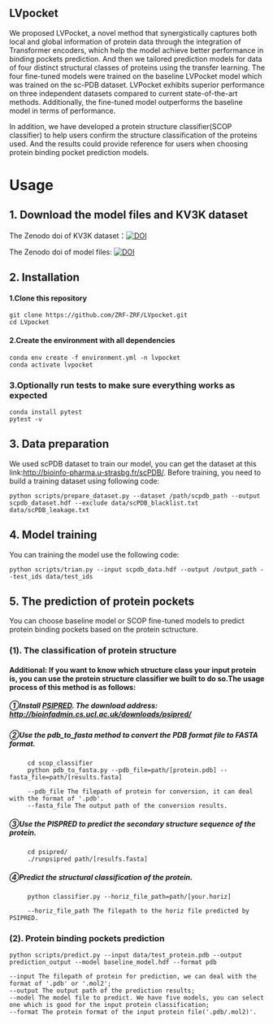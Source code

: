 ## LVpocket
We proposed LVPocket, a novel method that synergistically captures both local and global information of protein data through the integration of Transformer encoders, which help the model achieve better performance in binding pockets prediction. And then we tailored prediction models for data of four distinct structural classes of proteins using the transfer learning. The four fine-tuned models were trained on the baseline LVPocket model which was trained on the sc-PDB dataset. LVPocket exhibits superior performance on three independent datasets compared to current state-of-the-art methods. Additionally, the fine-tuned model outperforms the baseline model in terms of performance. <br>

In addition, we have developed a protein structure classifier(SCOP classifier) to help users confirm the structure classification of the proteins used. And the results could provide reference for users when choosing protein binding pocket prediction models.


#  Usage

## 1.  Download the model files and KV3K dataset

   The Zenodo doi of KV3K dataset：[![DOI](https://zenodo.org/badge/DOI/10.5281/zenodo.10633986.svg)](https://doi.org/10.5281/zenodo.10633986)
  
   The Zenodo doi of model files: [![DOI](https://zenodo.org/badge/DOI/10.5281/zenodo.10633690.svg)](https://doi.org/10.5281/zenodo.10633690)

## 2.	 Installation
####  1.Clone this repository
    git clone https://github.com/ZRF-ZRF/LVpocket.git
    cd LVpocket
#### 2.Create the environment with all dependencies
    conda env create -f environment.yml -n lvpocket
    conda activate lvpocket
###  3.Optionally run tests to make sure everything works as expected
    conda install pytest
    pytest -v
    
## 3.  Data preparation
We used scPDB dataset to train our model, you can get the dataset at this link:http://bioinfo-pharma.u-strasbg.fr/scPDB/. Before training, you need to build a training dataset using following code:

    python scripts/prepare_dataset.py --dataset /path/scpdb_path --output scpdb_dataset.hdf --exclude data/scPDB_blacklist.txt data/scPDB_leakage.txt
## 4.  Model training
You can training the model use the following code:

    python scripts/trian.py --input scpdb_data.hdf --output /output_path --test_ids data/test_ids

## 5.  The prediction of protein pockets
You can choose baseline model or SCOP fine-tuned models to predict protein binding pockets based on the protein sctructure.

### (1). The classification of protein structure

#### Additional: If you want to know which structure class your input protein is, you can use the protein structure classifier we built to do so.The usage process of this method is as follows:
   ##### ①Install [PSIPRED](https://github.com/psipred/psipred). The download address: http://bioinfadmin.cs.ucl.ac.uk/downloads/psipred/
   ##### ②Use the pdb_to_fasta method to convert the PDB format file to FASTA format.
         cd scop_classifier
         python pdb_to_fasta.py --pdb_file=path/[protein.pdb] --fasta_file=path/[results.fasta]

         --pdb_file The filepath of protein for conversion, it can deal with the format of '.pdb'.
         --fasta_file The output path of the conversion results.
   ##### ③Use the PISPRED to predict the secondary structure sequence of the protein.
         cd psipred/
         ./runpsipred path/[resulfs.fasta]
   ##### ④Predict the structural classification of the protein.
         python classifier.py --horiz_file_path=path/[your.horiz]

         --horiz_file_path The filepath to the horiz file predicted by PSIPRED.
### (2).  Protein binding pockets prediction    

    python scripts/predict.py --input data/test_protein.pdb --output prediction_output --model baseline_model.hdf --format pdb
    
    --input The filepath of protein for prediction, we can deal with the format of '.pdb' or '.mol2';
    --output The output path of the prediction results;
    --model The model file to predict. We have five models, you can select one which is good for the input protein classification;
    --format The protein format of the input protein file('.pdb/.mol2)'.
    
    
